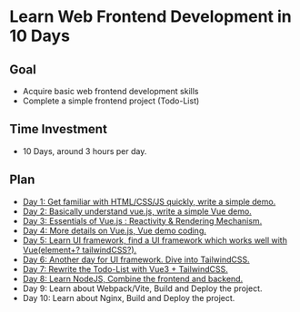 # Learn Web Frontend Development in 10 Days
## Goal
 - Acquire basic web frontend development skills
 - Complete a simple frontend project (Todo-List)
## Time Investment
 - 10 Days, around 3 hours per day.
## Plan
 - [Day 1: Get familiar with HTML/CSS/JS quickly, write a simple demo.](day1.md)
 - [Day 2: Basically understand vue.js, write a simple Vue demo.](day2.md)
 - [Day 3: Essentials of Vue.js : Reactivity & Rendering Mechanism.](day3.md)
 - [Day 4: More details on Vue.js, Vue demo coding.](day4.md)
 - [Day 5: Learn UI framework, find a UI framework which works well with Vue(element+? tailwindCSS?).](day5.md)
 - [Day 6: Another day for UI framework. Dive into TailwindCSS.](day6.md)
 - [Day 7: Rewrite the Todo-List with Vue3 + TailwindCSS.](day7.md)
 - [Day 8: Learn NodeJS, Combine the frontend and backend.](day8.md)
 - Day 9: Learn about Webpack/Vite, Build and Deploy the project.
 - Day 10: Learn about Nginx, Build and Deploy the project.